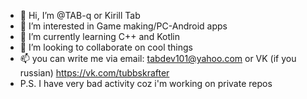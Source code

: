 - 👋 Hi, I’m @TAB-q or Kirill Tab
- 👀 I’m interested in Game making/PC-Android apps
- 🌱 I’m currently learning C++ and Kotlin
- 💞️ I’m looking to collaborate on cool things
- 📫 you can write me via email: tabdev101@yahoo.com or VK (if you russian) https://vk.com/tubbskrafter
- P.S. I have very bad activity coz i'm working on private repos


<!---
TAB-q/TAB-q is a ✨ special ✨ repository because its `README.md` (this file) appears on your GitHub profile.
You can click the Preview link to take a look at your changes.
--->
